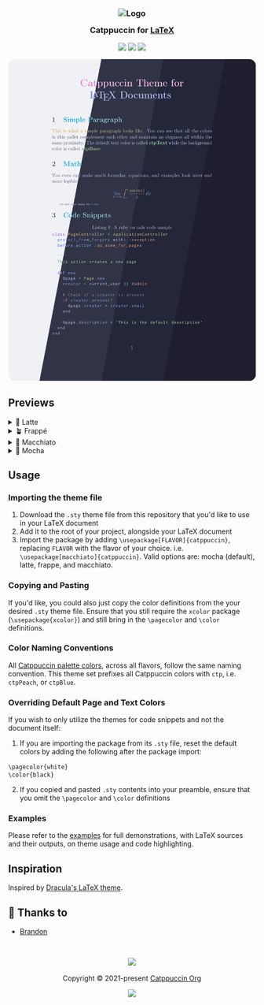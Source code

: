 <h3 align="center">
	<img src="https://raw.githubusercontent.com/catppuccin/catppuccin/main/assets/logos/exports/1544x1544_circle.png" width="100" alt="Logo"/><br/>
	<img src="https://raw.githubusercontent.com/catppuccin/catppuccin/main/assets/misc/transparent.png" height="30" width="0px"/>
	Catppuccin for <a href="https://www.latex-project.org/">LaTeX</a>
	<img src="https://raw.githubusercontent.com/catppuccin/catppuccin/main/assets/misc/transparent.png" height="30" width="0px"/>
</h3>

<p align="center">
  <a href="https://github.com/catppuccin/latex/stargazers"><img src="https://img.shields.io/github/stars/catppuccin/latex?colorA=363a4f&colorB=b7bdf8&style=for-the-badge"></a>
  <a href="https://github.com/catppuccin/latex/issues"><img src="https://img.shields.io/github/issues/catppuccin/latex?colorA=363a4f&colorB=f5a97f&style=for-the-badge"></a>
  <a href="https://github.com/catppuccin/latex/contributors"><img src="https://img.shields.io/github/contributors/catppuccin/latex?colorA=363a4f&colorB=a6da95&style=for-the-badge"></a>
</p>

<p align="center">
	<img src="assets/preview.webp"/>
</p>

## Previews

<details>
<summary>🌻 Latte</summary>
<img src="assets/latte.webp"/>
</details>
<details>
<summary>🪴 Frappé</summary>
<img src="assets/frappe.webp"/>
</details>
<details>
<summary>🌺 Macchiato</summary>
<img src="assets/macchiato.webp"/>
</details>
<details>
<summary>🌿 Mocha</summary>
<img src="assets/mocha.webp"/>
</details>

## Usage

### Importing the theme file

1. Download the `.sty` theme file from this repository that you'd like to use in your LaTeX document 
2. Add it to the root of your project, alongside your LaTeX document
3. Import the package by adding `\usepackage[FLAVOR]{catppuccin}`, replacing `FLAVOR` with the flavor of your choice. i.e. `\usepackage[macchiato]{catppuccin}`. Valid options are: mocha (default), latte, frappe, and macchiato.

### Copying and Pasting

If you'd like, you could also just copy the color definitions from the your desired `.sty` theme file. Ensure that you still require the `xcolor` package (`\usepackage{xcolor}`) and still bring in the `\pagecolor` and `\color` definitions.

### Color Naming Conventions

All [Catppuccin palette colors](https://github.com/catppuccin/catppuccin#-palette), across all flavors, follow the same naming convention. This theme set prefixes all Catppuccin colors with `ctp`, i.e. `ctpPeach`, or `ctpBlue`. 

### Overriding Default Page and Text Colors
If you wish to only utilize the themes for code snippets and not the document itself:
1. If you are importing the package from its `.sty` file, reset the default colors by adding the following after the package import:
```
\pagecolor{white}
\color{black}
```
2. If you copied and pasted `.sty` contents into your preamble, ensure that you omit the `\pagecolor` and `\color` definitions

### Examples

Please refer to the [examples](https://github.com/catppuccin/latex/tree/main/examples) for full demonstrations, with LaTeX sources and their outputs, on theme usage and code highlighting.


## Inspiration

Inspired by [Dracula's LaTeX theme](https://github.com/dracula/latex).

## 💝 Thanks to

- [Brandon](https://github.com/walshyb)

&nbsp;

<p align="center">
	<img src="https://raw.githubusercontent.com/catppuccin/catppuccin/main/assets/footers/gray0_ctp_on_line.svg?sanitize=true" />
</p>

<p align="center">
	Copyright &copy; 2021-present <a href="https://github.com/catppuccin" target="_blank">Catppuccin Org</a>
</p>

<p align="center">
	<a href="https://github.com/catppuccin/catppuccin/blob/main/LICENSE"><img src="https://img.shields.io/static/v1.svg?style=for-the-badge&label=License&message=MIT&logoColor=d9e0ee&colorA=363a4f&colorB=b7bdf8"/></a>
</p>

